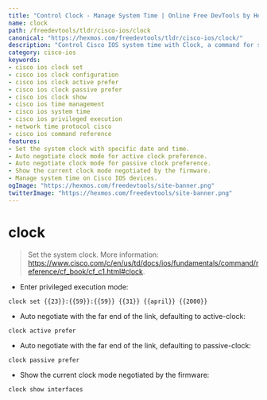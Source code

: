 ```yaml
---
title: "Control Clock - Manage System Time | Online Free DevTools by Hexmos"
name: clock
path: /freedevtools/tldr/cisco-ios/clock
canonical: "https://hexmos.com/freedevtools/tldr/cisco-ios/clock/"
description: "Control Cisco IOS system time with Clock, a command for setting time and configuring clock synchronization. Free online tool, no registration required."
category: cisco-ios
keywords:
- cisco ios clock set
- cisco ios clock configuration
- cisco ios clock active prefer
- cisco ios clock passive prefer
- cisco ios clock show
- cisco ios time management
- cisco ios system time
- cisco ios privileged execution
- network time protocol cisco
- cisco ios command reference
features:
- Set the system clock with specific date and time.
- Auto negotiate clock mode for active clock preference.
- Auto negotiate clock mode for passive clock preference.
- Show the current clock mode negotiated by the firmware.
- Manage system time on Cisco IOS devices.
ogImage: "https://hexmos.com/freedevtools/site-banner.png"
twitterImage: "https://hexmos.com/freedevtools/site-banner.png"
---
```


# clock

> Set the system clock.
> More information: <https://www.cisco.com/c/en/us/td/docs/ios/fundamentals/command/reference/cf_book/cf_c1.html#clock>.

- Enter privileged execution mode:

`clock set {{23}}:{{59}}:{{59}} {{31}} {{april}} {{2000}}`

- Auto negotiate with the far end of the link, defaulting to active-clock:

`clock active prefer`

- Auto negotiate with the far end of the link, defaulting to passive-clock:

`clock passive prefer`

- Show the current clock mode negotiated by the firmware:

`clock show interfaces`
